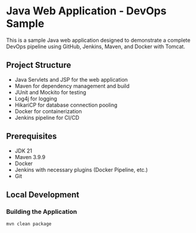 # Java Web Application - DevOps Sample

This is a sample Java web application designed to demonstrate a complete DevOps pipeline using GitHub, Jenkins, Maven, and Docker with Tomcat.

## Project Structure

- Java Servlets and JSP for the web application
- Maven for dependency management and build
- JUnit and Mockito for testing
- Log4j for logging
- HikariCP for database connection pooling
- Docker for containerization
- Jenkins pipeline for CI/CD

## Prerequisites

- JDK 21
- Maven 3.9.9
- Docker
- Jenkins with necessary plugins (Docker Pipeline, etc.)
- Git

## Local Development

### Building the Application

```bash
mvn clean package
